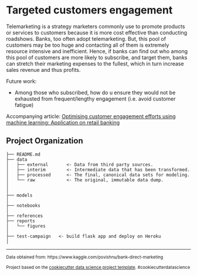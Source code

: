 Targeted customers engagement 
==============================

Telemarketing is a strategy marketers commonly use to promote products or services to customers because it is more cost effective than conducting roadshows. Banks, too often adopt telemarketing. But, this pool of customers may be too huge and contacting all of them is extremely resource intensive and inefficient. Hence, if banks can find out who among this pool of customers are more likely to subscribe, and target them, banks can stretch their marketing expenses to the fullest, which in turn increase sales revenue and thus profits.

Future work:
- Among those who subscribed, how do u ensure they would not be exhausted from frequent/lengthy engagement (i.e. avoid customer fatigue)

Accompanying article: <a href="https://medium.com/@valerielimyh/optimising-customer-engagement-efforts-using-machine-learning-application-on-retail-banking-a4e8a30cee1c" rel="nofollow">Optimising customer engagement efforts using machine learning: Application on retail banking</a> 

Project Organization
------------

    ├── README.md          
    ├── data
    │   ├── external       <- Data from third party sources.
    │   ├── interim        <- Intermediate data that has been transformed.
    │   ├── processed      <- The final, canonical data sets for modeling.
    │   └── raw            <- The original, immutable data dump.
    │
    │
    ├── models            
    │
    ├── notebooks          
    │                      
    ├── references        
    ├── reports           
    │   └── figures     
    │
    ├── test-campaign   <- build flask app and deploy on Heroku
    │                     


--------
<p><small> Data obtained from: https://www.kaggle.com/psvishnu/bank-direct-marketing </small></p>
<p><small>Project based on the <a target="_blank" href="https://drivendata.github.io/cookiecutter-data-science/">cookiecutter data science project template</a>. #cookiecutterdatascience</small></p>
